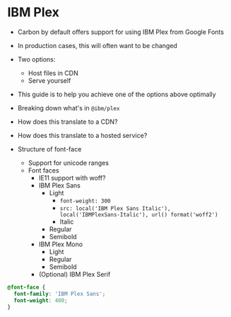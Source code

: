 # IBM Plex

- Carbon by default offers support for using IBM Plex from Google Fonts
- In production cases, this will often want to be changed
- Two options:
  - Host files in CDN
  - Serve yourself
- This guide is to help you achieve one of the options above optimally

- Breaking down what's in `@ibm/plex`
- How does this translate to a CDN?
- How does this translate to a hosted service?
- Structure of font-face
  - Support for unicode ranges
  - Font faces
    - IE11 support with woff?
    - IBM Plex Sans
      - Light
        - `font-weight: 300`
        - `src: local('IBM Plex Sans Italic'), local('IBMPlexSans-Italic'), url() format('woff2')`
        - Italic
      - Regular
      - Semibold
    - IBM Plex Mono
      - Light
      - Regular
      - Semibold
    - (Optional) IBM Plex Serif

```css
@font-face {
  font-family: 'IBM Plex Sans';
  font-weight: 400;
}
```
